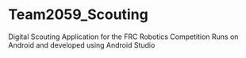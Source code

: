 # Team2059_Scouting

Digital Scouting Application for the FRC Robotics Competition
Runs on Android and developed using Android Studio
